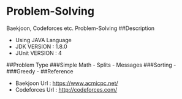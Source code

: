 # Problem-Solving
Baekjoon, Codeforces etc. Problem-Solving
##Description
- Using JAVA Language
- JDK VERSION : 1.8.0
- JUnit VERSION : 4

##Problem Type
###Simple Math
    - Splits
    - Messages 
###Sorting
    -
###Greedy
    -
##Reference
- Baekjoon Url : https://www.acmicpc.net/
- Codeforces Url : http://codeforces.com/
